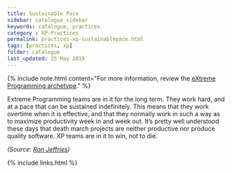 ```yaml
---
title: Sustainable Pace
sidebar: catalogue_sidebar
keywords: catalogue, practices
category : XP-Practices
permalink: practices-xp-sustainablepace.html
tags: [practices, xp]
folder: catalogue
last_updated: 25 May 2019
---
```


{% include note.html content="For more information, review the [eXtreme Programming archetype](xp-archetype)." %}

Extreme Programming teams are in it for the long term. They work hard, and at a pace that can be sustained indefinitely. This means that they work overtime when it is effective, and that they normally work in such a way as to maximize productivity week in and week out. It’s pretty well understood these days that death march projects are neither productive nor produce quality software. XP teams are in it to win, not to die.

*(Source: [Ron Jeffries](http://ronjeffries.com/xprog/what-is-extreme-programming))*

{% include links.html %}
